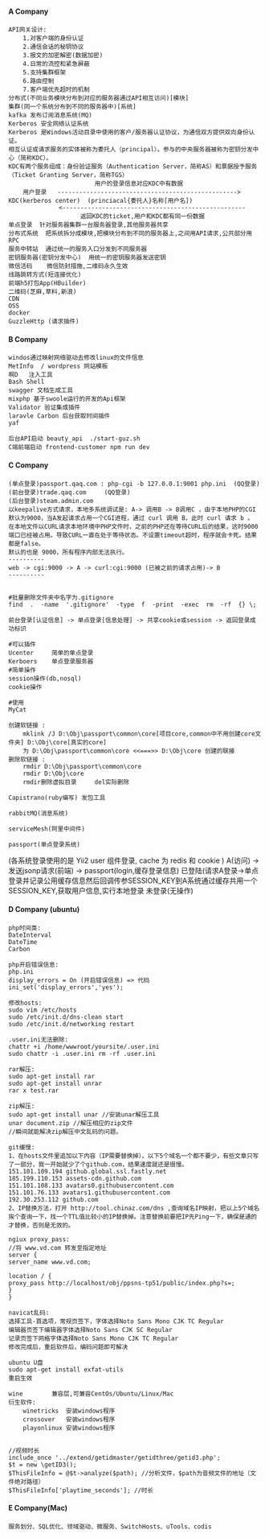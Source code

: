 #### A Company
	API网关设计:
		1.对客户端的身份认证
		2.通信会话的秘钥协议
		3.报文的加密解密(数据加密)
		4.日常的流控和紧急屏蔽
		5.支持集群框架
		6.路由控制
		7.客户端优先超时的机制
	分布式(不同业务模块分布到对应的服务器通过API相互访问)[模块]
	集群(同一个系统分布到不同的服务器中)[系统]
	kafka 发布订阅消息系统(MQ)
	Kerberos 安全网络认证系统
	Kerberos 是Windows活动目录中使用的客户/服务器认证协议，为通信双方提供双向身份认证。
	相互认证或请求服务的实体被称为委托人（principal）。参与的中央服务器被称为密钥分发中心（简称KDC）。
	KDC有两个服务组成：身份验证服务（Authentication Server，简称AS）和票据授予服务（Ticket Granting Server，简称TGS）
							用户的登录信息对应KDC中有数据
		用户登录   -------------------------------------------------->  KDC(kerberos center)  (princiacal{委托人}名称[用户名])
				  <---------------------------------------------------
				  	    返回KDC的ticket,用户和KDC都有同一份数据
	单点登录  针对服务器集群一台服务器登录,其他服务器共享
	分布式系统  把系统拆分成模块,把模块分布到不同的服务器上,之间用API请求,公共部分用RPC
	服务中转站  通过统一的服务入口分发到不同服务器
	密钥服务器(密钥分发中心)  用统一的密钥服务器发送密钥
	微信活码	微信防封措施,二维码永久生效
	线路跳转方式(短连接优化)
	前端h5打包App(HBuilder)
	二维码(芝麻,草料,新浪)
	CDN
	OSS
	docker
	GuzzleHttp (请求插件)

#### B Company
	windos通过映射网络驱动去修改linux的文件信息
	MetInfo  / wordpress 网站模板
	啊D   注入工具
	Bash Shell
	swagger 文档生成工具
	mixphp 基于swoole运行的开发的Api框架
	Validator 验证集成插件
	laravle Carbon 后台获取时间插件
	yaf

	后台API启动 beauty_api  ./start-guz.sh
	C端前端启动 frontend-customer npm run dev

#### C Company
	(单点登录)passport.qaq.com : php-cgi -b 127.0.0.1:9001 php.ini  (QQ登录)
	(前台登录)trade.qaq.com		(QQ登录)
	(后台登录)steam.admin.com
	以keepalive方式请求，本地多系统调试是: A-> 调用B -> B调用C ，由于本地PHP的CGI默认为9000，当A发起请求占用一个CGI进程，通过 curl 调用 B，此时 curl 请求 b 。
	在本地文件以CURL请求本地环境中PHP文件时，之前的PHP还在等待CURL后的结果，这时9000端口已经被占用。导致CURL一直在处于等待状态。不设置timeout超时，程序就会卡死。结果都是false。
	默认的也是 9000，所有程序内部无法执行。
	----------
	web -> cgi:9000 -> A -> curl:cgi:9000 (已被之前的请求占用)-> B 
	----------


	#批量删除文件夹中名字为.gitignore
	find  .  -name  '.gitignore'  -type  f  -print  -exec  rm  -rf  {} \;

	前台登录[认证信息] -> 单点登录[信息处理] -> 共享cookie或session -> 返回登录成功标识

	#可以插件
	Ucenter 	简单的单点登录
	Kerboers	单点登录服务器
	#简单操作
	session操作(db,nosql)
	cookie操作

	#使用
	MyCat

    创建软链接 :
	    mklink /J D:\Obj\passport\common\core[项目core,common中不用创建core文件夹] D:\Obj\core[真实的core]
        为 D:\Obj\passport\common\core <<===>> D:\Obj\core 创建的联接
    删除软链接 :
        rmdir D:\Obj\passport\common\core
        rmdir D:\Obj\core
        rmdir删除虚拟目录     del实际删除

    Capistrano(ruby编写) 发包工具

    rabbitMQ(消息系统)

    serviceMesh(阿里中间件)

    passport(单点登录系统)

   (各系统登录使用的是 Yii2 user 组件登录, cache 为 redis 和 cookie )
   A(访问) -> 发送jsonp请求(前端) ->  passport(login,缓存登录信息)
              已登陆(请求A登录->单点登录并记录公用缓存信息然后回调传参SESSION_KEY到A系统通过缓存共用一个SESSION_KEY,获取用户信息,实行本地登录
              未登录(无操作)

#### D Company (ubuntu)
    php时间类:
    DateInterval
    DateTime
    Carbon

    php开启错误信息:
    php.ini
    display_errors = On (开启错误信息) => 代码 ini_set('display_errors','yes');

    修改hosts:
    sudo vim /etc/hosts
    sudo /etc/init.d/dns-clean start
    sudo /etc/init.d/networking restart

    .user.ini无法删除:
    chattr +i /home/wwwroot/yoursite/.user.ini
    sudo chattr -i .user.ini rm -rf .user.ini

    rar解压:
    sudo apt-get install rar
    sudo apt-get install unrar
    rar x test.rar

    zip解压:
    sudo apt-get install unar //安装unar解压工具
    unar document.zip //解压相应的zip文件
    //瞬间就能解决zip解压中文乱码的问题。

    git缓慢:
    1、在hosts文件里追加以下内容（IP需要替换掉），以下5个域名一个都不要少，有些文章只写了一部分，我一开始就少了个github.com，结果速度就还是很慢。
    151.101.109.194 github.global.ssl.fastly.net
    185.199.110.153 assets-cdn.github.com
    151.101.108.133 avatars0.githubusercontent.com
    151.101.76.133 avatars1.githubusercontent.com
    192.30.253.112 github.com
    2、IP替换方法，打开 http://tool.chinaz.com/dns ,查询域名IP映射，把以上5个域名挨个查询一下，找一个TTL值比较小的IP替换掉。注意替换前要把IP先Ping一下，确保是通的才替换，否则是无效的。

    ngiux proxy_pass:
    //将 www.vd.com 转发至指定地址
    server {
    server_name www.vd.com;

    location / {
    proxy_pass http://localhost/obj/ppsns-tp51/public/index.php?s=;
    }
    }

    navicat乱码:
    选择工具-首选项，常规页签下，字体选择Noto Sans Mono CJK TC Regular
    编辑器页签下编辑器字体选择Noto Sans CJK SC Regular
    记录页签下网格字体选择Noto Sans Mono CJK TC Regular
    修改完成后，重启软件后，编码问题即可解决

    ubuntu U盘
    sudo apt-get install exfat-utils
    重启生效

    wine        兼容层,可兼容CentOs/Ubuntu/Linux/Mac
    衍生软件:
        winetricks  安装windows程序
        crossover   安装windows程序
        playonlinux 安装windows程序


    //视频时长
    include_once '../extend/getidmaster/getidthree/getid3.php';
    $t = new \getID3();
    $ThisFileInfo = @$t->analyze($path); //分析文件，$path为音频文件的地址（文件绝对路径）
    $ThisFileInfo['playtime_seconds']; //时长

#### E Company(Mac)

    服务划分、SQL优化、领域驱动、微服务、SwitchHosts、uTools、codis